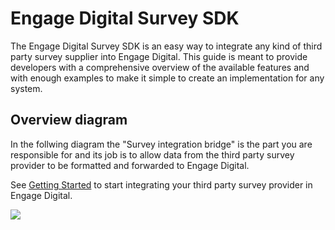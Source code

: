 # Engage Digital Survey SDK

The Engage Digital Survey SDK is an easy way to integrate any kind of third party survey supplier into Engage Digital.
This guide is meant to provide developers with a comprehensive overview of the available features and with enough examples to make it simple to create an implementation for any system.

## Overview diagram

In the follwing diagram the "Survey integration bridge" is the part you are responsible for and its job is to allow data from the third party survey provider to be formatted and forwarded to Engage Digital.

See [Getting Started](../quick-start) to start integrating your third party survey provider in Engage Digital.

<img class="img-fluid" src="../../../img/survey-sdk-overview-diagram.png">
